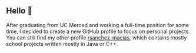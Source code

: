 ## Hello 👋 

After graduating from UC Merced and working a full-time position for some time, I decided to create a new GitHub profile to focus on personal projects. You can still find my other profile [rsanchez-macias](https://github.com/rsanchez-macias), which contains mostly school projects written mostly in Java or C++. 

